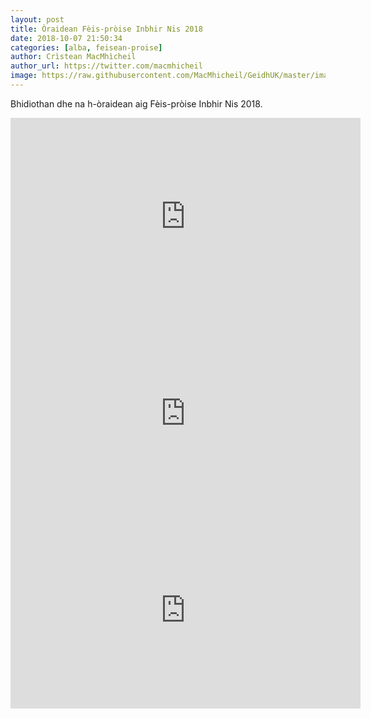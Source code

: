 ```yaml
---
layout: post
title: Òraidean Fèis-pròise Inbhir Nis 2018
date: 2018-10-07 21:50:34
categories: [alba, feisean-proise]
author: Crìstean MacMhìcheil
author_url: https://twitter.com/macmhicheil
image: https://raw.githubusercontent.com/MacMhicheil/GeidhUK/master/images/oraidean-feis-proise-inbhir-nis-2018.png
---
```


Bhidiothan dhe na h-òraidean aig Fèis-pròise Inbhir Nis 2018.

<!--more-->

<div class="embed-responsive><iframe src="https://www.youtube.com/embed/0X3DkUCoVu8" width="560" height="315" frameborder="0" allowfullscreen="allowfullscreen"></iframe></div>

<iframe src="https://www.youtube.com/embed/Hd4IvN4OW4Q" width="560" height="315" frameborder="0" allowfullscreen="allowfullscreen"></iframe>

<iframe src="https://www.youtube.com/embed/x19jGnU5P8M" width="560" height="315" frameborder="0" allowfullscreen="allowfullscreen"></iframe>

<iframe src="https://www.youtube.com/embed/vg1H0z4npBc" width="560" height="315" frameborder="0" allowfullscreen="allowfullscreen"></iframe>

